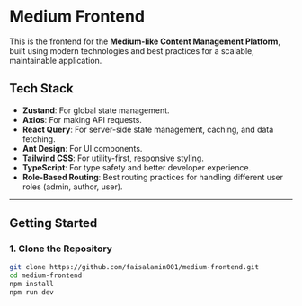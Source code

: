 # Medium Frontend

This is the frontend for the **Medium-like Content Management Platform**, built using modern technologies and best practices for a scalable, maintainable application.

## Tech Stack

- **Zustand**: For global state management.
- **Axios**: For making API requests.
- **React Query**: For server-side state management, caching, and data fetching.
- **Ant Design**: For UI components.
- **Tailwind CSS**: For utility-first, responsive styling.
- **TypeScript**: For type safety and better developer experience.
- **Role-Based Routing**: Best routing practices for handling different user roles (admin, author, user).

---

## Getting Started

### 1. Clone the Repository

```bash
git clone https://github.com/faisalamin001/medium-frontend.git
cd medium-frontend
npm install
npm run dev
```
